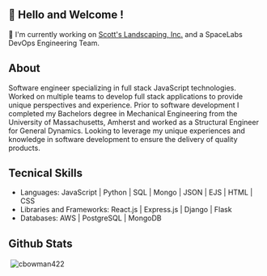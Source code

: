 ## 👋 Hello and Welcome !

🌱   I'm currently working on [Scott's Landscaping, Inc.](https://github.com/cbowman422/scottslandscaping) and a SpaceLabs DevOps Engineering Team.


## About 

Software engineer specializing in full stack JavaScript technologies. Worked on multiple teams to develop full stack applications to provide unique perspectives and experience. Prior to software development I completed my Bachelors degree in Mechanical Engineering from the University of Massachusetts, Amherst and worked as a Structural Engineer for General Dynamics. Looking to leverage my unique experiences and knowledge in software development to ensure the delivery of quality products.

## Tecnical Skills

- Languages: JavaScript | Python | SQL | Mongo | JSON | EJS | HTML | CSS 
- Libraries and Frameworks: React.js | Express.js | Django | Flask
- Databases: AWS | PostgreSQL | MongoDB

## Github Stats

<p>&nbsp;<img align="center" src="https://github-readme-stats.vercel.app/api?username=cbowman422&show_icons=true&theme=dark&title_color=bdbdbd&text_color=bdbdbd&locale=en" alt="cbowman422" /></p>

